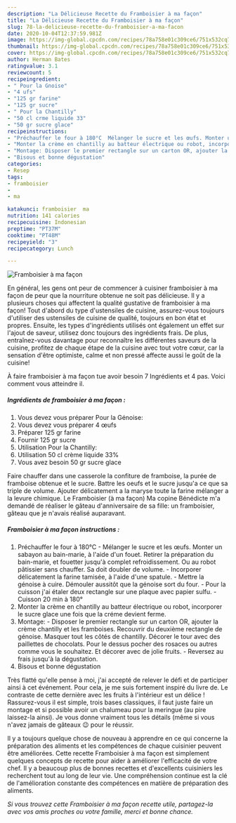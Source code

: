 ```yaml
---
description: "La Délicieuse Recette du Framboisier à ma façon"
title: "La Délicieuse Recette du Framboisier à ma façon"
slug: 78-la-delicieuse-recette-du-framboisier-a-ma-facon
date: 2020-10-04T12:37:59.981Z
image: https://img-global.cpcdn.com/recipes/78a758e01c309ce6/751x532cq70/framboisier-a-ma-facon-photo-principale-de-la-recette.jpg
thumbnail: https://img-global.cpcdn.com/recipes/78a758e01c309ce6/751x532cq70/framboisier-a-ma-facon-photo-principale-de-la-recette.jpg
cover: https://img-global.cpcdn.com/recipes/78a758e01c309ce6/751x532cq70/framboisier-a-ma-facon-photo-principale-de-la-recette.jpg
author: Herman Bates
ratingvalue: 3.1
reviewcount: 5
recipeingredient:
- " Pour la Gnoise"
- "4 ufs"
- "125 gr farine"
- "125 gr sucre"
- " Pour la Chantilly"
- "50 cl crme liquide 33"
- "50 gr sucre glace"
recipeinstructions:
- "Préchauffer le four à 180°C  Mélanger le sucre et les œufs. Monter un sabayon au bain-marie, à l&#39;aide d&#39;un fouet. Retirer la préparation du bain-marie, et fouetter jusqu&#39;à complet refroidissement. Ou au robot pâtissier sans chauffer. Sa doit doubler de volume. Incorporer délicatement la farine tamisée, à l&#39;aide d&#39;une spatule. Mettre la génoise à cuire. Démouler aussitôt que la génoise sort du four. Pour la cuisson j&#39;ai étaler deux rectangle sur une plaque avec papier sulfu. Cuisson 20 min à 180°"
- "Monter la crème en chantilly au batteur électrique ou robot, incorporer le sucre glace une fois que la créme devient ferme."
- "Montage: Disposer le premier rectangle sur un carton OR, ajouter la crème chantilly et les framboises. Recouvrir du deuxième rectangle de génoise. Masquer tout les côtés de chantilly. Décorer le tour avec des paillettes de chocolats. Pour le dessus pocher des rosaces ou autres comme vous le souhaitez. Et décorer avec de jolie fruits. Reversez au frais jusqu&#39;à la dégustation."
- "Bisous et bonne dégustation"
categories:
- Resep
tags:
- framboisier
- 
- ma

katakunci: framboisier  ma 
nutrition: 141 calories
recipecuisine: Indonesian
preptime: "PT37M"
cooktime: "PT48M"
recipeyield: "3"
recipecategory: Lunch

---
```



![Framboisier à ma façon](https://img-global.cpcdn.com/recipes/78a758e01c309ce6/751x532cq70/framboisier-a-ma-facon-photo-principale-de-la-recette.jpg)

En général, les gens ont peur de commencer à cuisiner framboisier à ma façon de peur que la nourriture obtenue ne soit pas délicieuse. Il y a plusieurs choses qui affectent la qualité gustative de framboisier à ma façon! Tout d'abord du type d'ustensiles de cuisine, assurez-vous toujours d'utiliser des ustensiles de cuisine de qualité, toujours en bon état et propres. Ensuite, les types d'ingrédients utilisés ont également un effet sur l'ajout de saveur, utilisez donc toujours des ingrédients frais. De plus, entraînez-vous davantage pour reconnaître les différentes saveurs de la cuisine, profitez de chaque étape de la cuisine avec tout votre cœur, car la sensation d'être optimiste, calme et non pressé affecte aussi le goût de la cuisine!

<!--inarticleads1-->

À faire framboisier à ma façon tue avoir besoin 7 Ingrédients et 4 pas. Voici comment vous atteindre il.

##### Ingrédients de framboisier à ma façon :

1. Vous devez vous préparer  Pour la Génoise:
1. Vous devez vous préparer 4 œufs
1. Préparer 125 gr farine
1. Fournir 125 gr sucre
1. Utilisation  Pour la Chantilly:
1. Utilisation 50 cl crème liquide 33%
1. Vous avez besoin 50 gr sucre glace


Faire chauffer dans une casserole la confiture de framboise, la purée de framboise obtenue et le sucre. Battre les oeufs et le sucre jusqu&#39;a ce que sa triple de volume. Ajouter délicatement a la maryse toute la farine mélanger a la levure chimique. Le Framboisier (à ma façon) Ma copine Bénédicte m&#39;a demandé de réaliser le gâteau d&#39;anniversaire de sa fille: un framboisier, gâteau que je n&#39;avais réalisé auparavant. 

<!--inarticleads2-->

##### Framboisier à ma façon instructions :

1. Préchauffer le four à 180°C  - Mélanger le sucre et les œufs. Monter un sabayon au bain-marie, à l&#39;aide d&#39;un fouet. Retirer la préparation du bain-marie, et fouetter jusqu&#39;à complet refroidissement. Ou au robot pâtissier sans chauffer. Sa doit doubler de volume. - Incorporer délicatement la farine tamisée, à l&#39;aide d&#39;une spatule. - Mettre la génoise à cuire. Démouler aussitôt que la génoise sort du four. - Pour la cuisson j&#39;ai étaler deux rectangle sur une plaque avec papier sulfu. - Cuisson 20 min à 180°
1. Monter la crème en chantilly au batteur électrique ou robot, incorporer le sucre glace une fois que la créme devient ferme.
1. Montage: - Disposer le premier rectangle sur un carton OR, ajouter la crème chantilly et les framboises. Recouvrir du deuxième rectangle de génoise. Masquer tout les côtés de chantilly. Décorer le tour avec des paillettes de chocolats. Pour le dessus pocher des rosaces ou autres comme vous le souhaitez. Et décorer avec de jolie fruits. - Reversez au frais jusqu&#39;à la dégustation.
1. Bisous et bonne dégustation


Très flatté qu&#39;elle pense à moi, j&#39;ai accepté de relever le défi et de participer ainsi à cet événement. Pour cela, je me suis fortement inspiré du livre de. Le contraste de cette dernière avec les fruits à l&#39;intérieur est un délice ! Rassurez-vous il est simple, trois bases classiques, il faut juste faire un montage et si possible avoir un chalumeau pour la meringue (au pire laissez-la ainsi). Je vous donne vraiment tous les détails (même si vous n&#39;avez jamais de gâteaux 😉 pour le réussir. 

<!--inarticleads1-->

<p>
Il y a toujours quelque chose de nouveau à apprendre en ce qui concerne la préparation des aliments et les compétences de chaque cuisinier peuvent être améliorées. Cette recette Framboisier à ma façon est simplement quelques concepts de recette pour aider à améliorer l'efficacité de votre chef. Il y a beaucoup plus de bonnes recettes et d'excellents cuisiniers les recherchent tout au long de leur vie. Une compréhension continue est la clé de l'amélioration constante des compétences en matière de préparation des aliments.
</p>

<p>
<i>Si vous trouvez cette Framboisier à ma façon recette utile, partagez-la avec vos amis proches ou votre famille, merci et bonne chance.</i>
</p>
